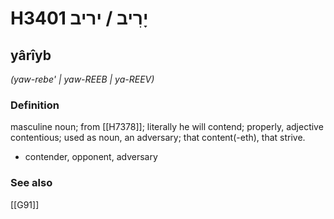 # H3401 יָרִיב / יריב

## yârîyb

_(yaw-rebe' | yaw-REEB | ya-REEV)_

### Definition

masculine noun; from [[H7378]]; literally he will contend; properly, adjective contentious; used as noun, an adversary; that content(-eth), that strive.

- contender, opponent, adversary
### See also

[[G91]]


